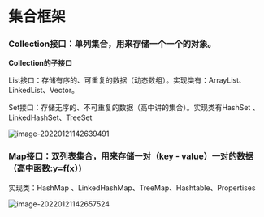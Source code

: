 # 集合框架

### Collection接口：单列集合，用来存储一个一个的对象。

**Collection的子接口**

List接口：存储有序的、可重复的数据（动态数组）。实现类有：ArrayList、LinkedList、Vector。

Set接口：存储无序的、不可重复的数据（高中讲的集合）。实现类有HashSet 、LinkedHashSet、TreeSet

![image-20220121142639491](C:\Users\鹤\AppData\Roaming\Typora\typora-user-images\image-20220121142639491.png)

### Map接口：双列表集合，用来存储一对（key - value）一对的数据（高中函数:y=f(x）)

实现类：HashMap 、LinkedHashMap、TreeMap、Hashtable、Propertises

![image-20220121142657524](C:\Users\鹤\AppData\Roaming\Typora\typora-user-images\image-20220121142657524.png)





